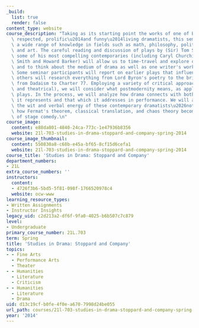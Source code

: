 ```yaml
---
_build:
  list: true
  render: false
content_type: website
course_description: "Taking as its starting point the works of one of Britain's most\
  \ respected, prolific\u2014and funny\u2014living dramatists, this seminar will explore\
  \ a wide range of knowledge in fields such as math, philosophy, politics, history\
  \ and art. The careful reading and discussion of plays by (Sir) Tom Stoppard and\
  \ some of his most compelling contemporaries (including Caryl Churchill, Anna Deveare\
  \ Smith and Howard Barker) will allow us to time-travel and explore other cultures,\
  \ and to think about the medium of drama as well as one writer's work in depth.\
  \ Some seminar participants will report on earlier plays that influenced these writers,\
  \ others will research everything from Lord Byron's poetry to the bridges of Konigsberg,\
  \ from Dadaism to Charter 77. Employing a variety of critical approaches (both theoretical\
  \ and theatrical), we will consider what postmodernity means, as applied to these\
  \ plays. In the process, we will analyze how drama connects with both the culture\
  \ it represents and that which it addresses in performance. We will also explore\
  \ the wit and verbal energy of these contemporary dramatists\u2026not to mention,\
  \ how Fermat's theorem, classical translation, and chaos theory become the stuff\
  \ of stage comedy.\n"
course_image:
  content: e88da801-4840-24ca-773c-1e47936b8356
  website: 21l-703-studies-in-drama-stoppard-and-company-spring-2014
course_image_thumbnail:
  content: 550830a8-c68b-e45a-bf65-8cf15d6cefa1
  website: 21l-703-studies-in-drama-stoppard-and-company-spring-2014
course_title: 'Studies in Drama: Stoppard and Company'
department_numbers:
- 21L
extra_course_numbers: ''
instructors:
  content:
  - 4726f3b6-5bd5-5f81-098f-1766520978c4
  website: ocw-www
learning_resource_types:
- Written Assignments
- Instructor Insights
legacy_uid: c2d213a2-df6f-9fa0-4025-b6b507c7c879
level:
- Undergraduate
primary_course_number: 21L.703
term: Spring
title: 'Studies in Drama: Stoppard and Company'
topics:
- - Fine Arts
  - Performance Arts
  - Theater
- - Humanities
  - Literature
  - Criticism
- - Humanities
  - Literature
  - Drama
uid: d13c19cf-b0fe-4f0e-a670-7998d24be055
url_path: courses/21l-703-studies-in-drama-stoppard-and-company-spring-2014
year: '2014'
---
```

